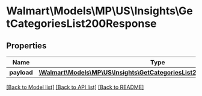 # Walmart\Models\MP\US\Insights\GetCategoriesList200Response

## Properties

Name | Type | Description | Notes
------------ | ------------- | ------------- | -------------
**payload** | [**\Walmart\Models\MP\US\Insights\GetCategoriesList200ResponsePayloadInner[]**](GetCategoriesList200ResponsePayloadInner.md) |  | [optional]


[[Back to Model list]](./) [[Back to API list]](../../../../../README.md#supported-apis) [[Back to README]](../../../../../README.md)
